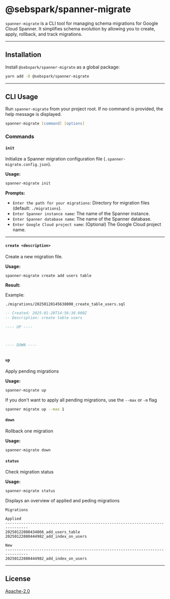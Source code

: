 # @sebspark/spanner-migrate

`spanner-migrate` is a CLI tool for managing schema migrations for Google Cloud Spanner. It simplifies schema evolution by allowing you to create, apply, rollback, and track migrations.

---

## Installation

Install `@sebspark/spanner-migrate` as a global package:

```zsh
yarn add -D @sebspark/spanner-migrate
```

---

## CLI Usage

Run `spanner-migrate` from your project root. If no command is provided, the help message is displayed.

```zsh
spanner-migrate [command] [options]
```

### Commands

#### `init`
Initialize a Spanner migration configuration file (`.spanner-migrate.config.json`).

**Usage:**

```zsh
spanner-migrate init
```

**Prompts:**
- `Enter the path for your migrations`: Directory for migration files (default: `./migrations`).
- `Enter Spanner instance name`: The name of the Spanner instance.
- `Enter Spanner database name`: The name of the Spanner database.
- `Enter Google Cloud project name`: (Optional) The Google Cloud project name.

---

#### `create <description>`
Create a new migration file.

**Usage:**

```zsh
spanner-migrate create add users table
```

**Result:**

Example:

`./migrations/20250120145638000_create_table_users.sql`

```sql
-- Created: 2025-01-20T14:56:38.000Z
-- Description: create table users

---- UP ----



---- DOWN ----



```

#### `up`
Apply pending migrations

**Usage:**

```zsh
spanner-migrate up
```

If you don't want to apply all pending migrations, use the `--max` or `-m` flag

```zsh
spanner migrate up --max 1
```

#### `down`
Rollback one migration

**Usage:**

```zsh
spanner-migrate down
```

#### `status`
Check migration status

**Usage:**

```zsh
spanner-migrate status
```
Displays an overview of applied and peding migrations

```text
Migrations

Applied
--------------------------------------------------------------------------------
20250122080434866_add_users_table
20250122080444982_add_index_on_users

New
--------------------------------------------------------------------------------
20250122080444982_add_index_on_users
```

---

## License

[Apache-2.0](LICENSE)
